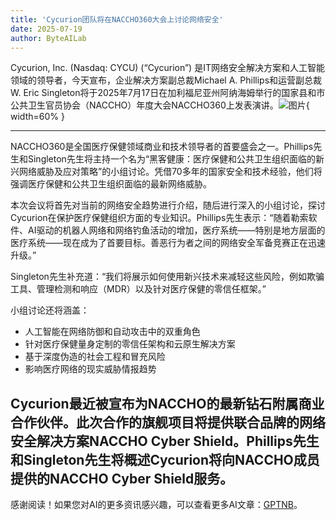 ```yaml
---
title: 'Cycurion团队将在NACCHO360大会上讨论网络安全'
date: 2025-07-19
author: ByteAILab
---
```


Cycurion, Inc. (Nasdaq: CYCU) (“Cycurion”) 是IT网络安全解决方案和人工智能领域的领导者，今天宣布，企业解决方案副总裁Michael A. Phillips和运营副总裁W. Eric Singleton将于2025年7月17日在加利福尼亚州阿纳海姆举行的国家县和市公共卫生官员协会（NACCHO）年度大会NACCHO360上发表演讲。![图片](https://ai-techpark.com/wp-content/uploads/Cycurion-1.jpg){ width=60% }

---


NACCHO360是全国医疗保健领域商业和技术领导者的首要盛会之一。Phillips先生和Singleton先生将主持一个名为“黑客健康：医疗保健和公共卫生组织面临的新兴网络威胁及应对策略”的小组讨论。凭借70多年的国家安全和技术经验，他们将强调医疗保健和公共卫生组织面临的最新网络威胁。

本次会议将首先对当前的网络安全趋势进行介绍，随后进行深入的小组讨论，探讨Cycurion在保护医疗保健组织方面的专业知识。Phillips先生表示：“随着勒索软件、AI驱动的机器人网络和网络钓鱼活动的增加，医疗系统——特别是地方层面的医疗系统——现在成为了首要目标。善恶行为者之间的网络安全军备竞赛正在迅速升级。”

Singleton先生补充道：“我们将展示如何使用新兴技术来减轻这些风险，例如欺骗工具、管理检测和响应（MDR）以及针对医疗保健的零信任框架。” 

小组讨论还将涵盖：

- 人工智能在网络防御和自动攻击中的双重角色
- 针对医疗保健量身定制的零信任架构和云原生解决方案
- 基于深度伪造的社会工程和冒充风险
- 影响医疗网络的现实威胁情报趋势

Cycurion最近被宣布为NACCHO的最新钻石附属商业合作伙伴。此次合作的旗舰项目将提供联合品牌的网络安全解决方案NACCHO Cyber Shield。Phillips先生和Singleton先生将概述Cycurion将向NACCHO成员提供的NACCHO Cyber Shield服务。
---
感谢阅读！如果您对AI的更多资讯感兴趣，可以查看更多AI文章：[GPTNB](https://gptnb.com)。